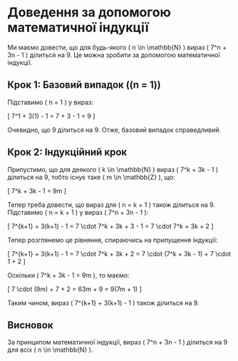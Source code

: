 # Доведення за допомогою математичної індукції

Ми маємо довести, що для будь-якого \( n \in \mathbb{N} \) вираз \( 7^n + 3n - 1 \) ділиться на 9. Це можна зробити за допомогою математичної індукції.

## Крок 1: Базовий випадок (\(n = 1\))

Підставимо \( n = 1 \) у вираз:

\[
7^1 + 3(1) - 1 = 7 + 3 - 1 = 9
\]

Очевидно, що 9 ділиться на 9. Отже, базовий випадок справедливий.

## Крок 2: Індукційний крок

Припустимо, що для деякого \( k \in \mathbb{N} \) вираз \( 7^k + 3k - 1 \) ділиться на 9, тобто існує таке \( m \in \mathbb{Z} \), що:

\[
7^k + 3k - 1 = 9m
\]

Тепер треба довести, що вираз для \( n = k + 1 \) також ділиться на 9. Підставимо \( n = k + 1 \) у вираз \( 7^n + 3n - 1 \):

\[
7^{k+1} + 3(k+1) - 1 = 7 \cdot 7^k + 3k + 3 - 1 = 7 \cdot 7^k + 3k + 2
\]

Тепер розглянемо це рівняння, спираючись на припущення індукції:

\[
7^{k+1} + 3(k+1) - 1 = 7 \cdot 7^k + 3k + 2 = 7 \cdot (7^k + 3k - 1) + 7 \cdot 1 + 2
\]

Оскільки \( 7^k + 3k - 1 = 9m \), то маємо:

\[
7 \cdot (9m) + 7 + 2 = 63m + 9 = 9(7m + 1)
\]

Таким чином, вираз \( 7^{k+1} + 3(k+1) - 1 \) також ділиться на 9.

## Висновок

За принципом математичної індукції, вираз \( 7^n + 3n - 1 \) ділиться на 9 для всіх \( n \in \mathbb{N} \).

